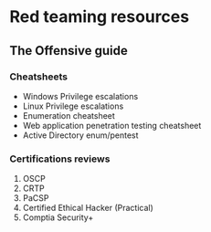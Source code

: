 # Red teaming resources
## The Offensive guide

### Cheatsheets
- Windows Privilege escalations
- Linux Privilege escalations
- Enumeration cheatsheet
- Web application penetration testing cheatsheet
- Active Directory enum/pentest

### Certifications reviews
1. OSCP
2. CRTP
3. PaCSP
4. Certified Ethical Hacker (Practical)
5. Comptia Security+
